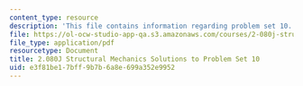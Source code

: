 ```yaml
---
content_type: resource
description: 'This file contains information regarding problem set 10. '
file: https://ol-ocw-studio-app-qa.s3.amazonaws.com/courses/2-080j-structural-mechanics-fall-2013/e3f81be17bff9b7b6a8e699a352e9952_MIT2_080JF13_ProbSet_10.pdf
file_type: application/pdf
resourcetype: Document
title: 2.080J Structural Mechanics Solutions to Problem Set 10
uid: e3f81be1-7bff-9b7b-6a8e-699a352e9952
---
```

